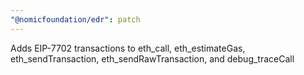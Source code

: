 ```yaml
---
"@nomicfoundation/edr": patch
---
```


Adds EIP-7702 transactions to eth_call, eth_estimateGas, eth_sendTransaction, eth_sendRawTransaction, and debug_traceCall
